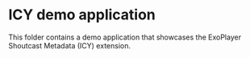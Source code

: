 # ICY demo application #

This folder contains a demo application that showcases the ExoPlayer Shoutcast
Metadata (ICY) extension.
